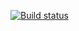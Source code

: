 [![Build status](https://ci.appveyor.com/api/projects/status/github/v-kazaki/SeleniumVisualTest?svg=true)](https://ci.appveyor.com/project/kamilzakiev/seleniumvisualtest)
